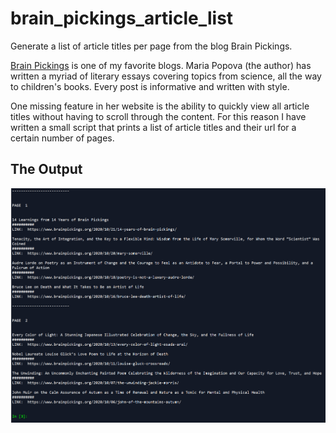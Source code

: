 # brain_pickings_article_list
Generate a list of article titles per page from the blog Brain Pickings.

[Brain Pickings](https://www.brainpickings.org/) is one of my favorite blogs. Maria Popova (the author) has written a myriad of literary essays covering topics from science, all the way to children's books. Every post is informative and written with style. 

One missing feature in her website is the ability to quickly view all article titles without having to scroll through the content. For this reason I have written a small script that prints a list of article titles and their url for a certain number of pages.

## The Output
<img src='output1.png'>